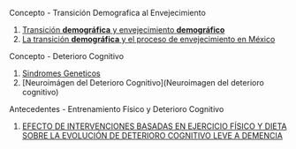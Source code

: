 Concepto - Transición Demografica al Envejecimiento
1. [Transición **demográfica** y envejecimiento **demográfico**](https://www.scielo.org.mx/scielo.php?pid=S1405-74252003000100002&script=sci_arttext)
2.  [La transición **demográfica** y el proceso de envejecimiento en México](https://www.scielo.org.mx/scielo.php?pid=S1405-74252005000300002&script=sci_arttext)

Concepto - Deterioro Cognitivo
1. [Sindromes Geneticos](https://uhsalud.com/index.php/revhispano/article/view/450/281)
2. [Neuroimágen del Deterioro Cognitivo](Neuroimagen del deterioro cognitivo)

Antecedentes - Entrenamiento Físico y Deterioro Cognitivo
1. [EFECTO DE INTERVENCIONES BASADAS EN EJERCICIO FÍSICO Y DIETA SOBRE LA EVOLUCIÓN DE DETERIORO COGNITIVO LEVE A DEMENCIA](https://www.scielosp.org/pdf/resp/2021.v95/e202102032/es)
